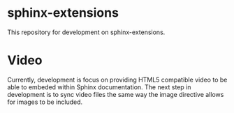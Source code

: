 # sphinx-extensions


This repository for development on sphinx-extensions.

Video
======


Currently, development is focus on providing HTML5 compatible video to be able to embeded within Sphinx documentation. 
The next step in development is to sync video files the same way the image directive allows for images to be included.
